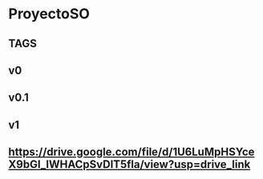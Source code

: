 # ProyectoSO
## TAGS
## v0
## v0.1
## v1
## https://drive.google.com/file/d/1U6LuMpHSYceX9bGI_lWHACpSvDlT5fla/view?usp=drive_link
